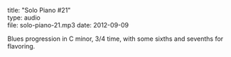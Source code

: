 title: "Solo Piano #21"  
type: audio  
file: solo-piano-21.mp3
date: 2012-09-09

Blues progression in C minor, 3/4 time, with some sixths and sevenths for flavoring.
